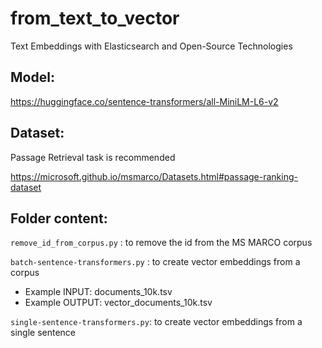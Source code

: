 # from_text_to_vector
Text Embeddings with Elasticsearch and Open-Source Technologies

## Model:
https://huggingface.co/sentence-transformers/all-MiniLM-L6-v2

## Dataset:
Passage Retrieval task is recommended

https://microsoft.github.io/msmarco/Datasets.html#passage-ranking-dataset

## Folder content:
`remove_id_from_corpus.py` :  to remove the id from the MS MARCO corpus

`batch-sentence-transformers.py` :  to create vector embeddings from a corpus
- Example INPUT: documents_10k.tsv
- Example OUTPUT: vector_documents_10k.tsv

`single-sentence-transformers.py`:  to create vector embeddings from a single sentence